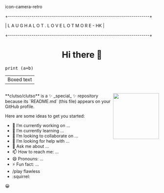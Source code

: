 <meta charset="UTF-8">
<meta name="viewport" content="width=device-width, initial-scale=1">
<link rel="stylesheet" href="https://www.w3schools.com/w3css/4/w3.css">
<link rel="stylesheet" href="https://fonts.googleapis.com/css?family=Montserrat">
<link rel="stylesheet" href="https://cdnjs.cloudflare.com/ajax/libs/font-awesome/4.7.0/css/font-awesome.min.css">
<i class="icon-camera-retro"></i> icon-camera-retro

+------------------------------------------------------------------------+

| L A U G H     A     L O T    .     L O V E     L O T     M O R E - HK  |

+------------------------------------------------------------------------+
<h1 align="center">Hi there 👋 </h1>
<samp> print (a+b) </samp>
<table><tr><td>Boxed text</td></tr></table>
<p align="center">
<p align="center"><img src=""/></p> 
<img src="http://placehold.it/150x150" width=150 align="right" />
**clutso/clutso** is a ✨ _special_ ✨ repository because its `README.md` (this file) appears on your GitHub profile.

Here are some ideas to get you started:

- 🔭 I’m currently working on ...
- 🌱 I’m currently learning ...
- 👯 I’m looking to collaborate on ...
- 🤔 I’m looking for help with ...
- 💬 Ask me about ...
- 📫 How to reach me: ...
- 😄 Pronouns: ...
- ⚡ Fun fact: ...
- /play flawless
- :squirrel:

:grinning:
</p>
